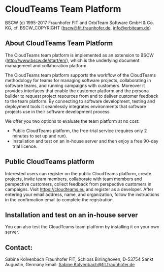 # CloudTeams Team Platform

BSCW (c) 1995-2017 Fraunhofer FIT and OrbiTeam Software GmbH & Co. KG,
cf. BSCW_COPYRIGHT (bscw@fit.fraunhofer.de, info@orbiteam.de)


## About CloudTeams Team Platform

The CloudTeams team platform is implemented as an extension to BSCW (http://www.bscw.de/start/en/), which is the underlying document management and collaboration platform.

The CloudTeams team platform supports the workflow of the CloudTeams methodology for teams for managing software projects, collaborating in software teams, and running campaigns with customers. Moreover it provides interfaces that enable the customer platform and the persona builder to request project resources from and to deliver customer feedback to the team platform. By connecting to software development, testing and deployment tools it seamlessly integrates environments that software projects use in their software development process.

We offer you two options to evaluate the team platform at no cost:
  - Public CloudTeams platform, the free-trial service (requires only 2 minutes to set up and run).
  - Installation and test on an in-house server and then enjoy a free 90-day trial licence.

## Public CloudTeams platform
Interested users can register on the public CloudTeams platform, create projects, invite team members, collaborate with team members and perspective customers, collect feedback from perspective customers in campaigns. 
Visit https://cloudteams.eu and register as a developer. After entering your email address, name, and organization, follow the instructions in the confirmation email to complete the registration.

## Installation and test on an in-house server
You can also test the CloudTeams team platform by installing it on your own server. 

## Contact:

Sabine Kolvenbach
Fraunhofer FIT, Schloss Birlinghoven, D-53754 Sankt Augustin, Germany
Email: Sabine.Kolvenbach@fit.fraunhofer.de
